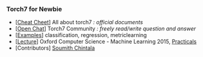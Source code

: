 
### Torch7 for Newbie

- [[Cheat Cheet](https://github.com/torch/torch7/wiki/Cheatsheet)] All about torch7 *: official documents*
- [[Open Chat](https://gitter.im/torch/torch7)] Torch7 Community *: freely read/write question and answer*
- [[Examples](https://github.com/soumith/kaggle_retinopathy_starter.torch)] classification, regression, metriclearning
- [[Lecture](https://www.cs.ox.ac.uk/people/nando.defreitas/machinelearning/)] Oxford Computer Science - Machine Learning 2015, [Practicals](https://github.com/oxford-cs-ml-2015)
- [Contributors] [Soumith Chintala](https://github.com/soumith)
